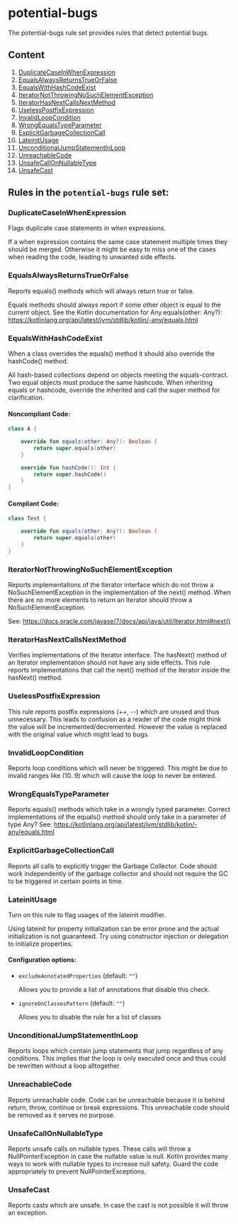 # potential-bugs

The potential-bugs rule set provides rules that detect potential bugs.

## Content

1. [DuplicateCaseInWhenExpression](#DuplicateCaseInWhenExpression)
2. [EqualsAlwaysReturnsTrueOrFalse](#EqualsAlwaysReturnsTrueOrFalse)
3. [EqualsWithHashCodeExist](#EqualsWithHashCodeExist)
4. [IteratorNotThrowingNoSuchElementException](#IteratorNotThrowingNoSuchElementException)
5. [IteratorHasNextCallsNextMethod](#IteratorHasNextCallsNextMethod)
6. [UselessPostfixExpression](#UselessPostfixExpression)
7. [InvalidLoopCondition](#InvalidLoopCondition)
8. [WrongEqualsTypeParameter](#WrongEqualsTypeParameter)
9. [ExplicitGarbageCollectionCall](#ExplicitGarbageCollectionCall)
10. [LateinitUsage](#LateinitUsage)
11. [UnconditionalJumpStatementInLoop](#UnconditionalJumpStatementInLoop)
12. [UnreachableCode](#UnreachableCode)
13. [UnsafeCallOnNullableType](#UnsafeCallOnNullableType)
14. [UnsafeCast](#UnsafeCast)
## Rules in the `potential-bugs` rule set:

### DuplicateCaseInWhenExpression

Flags duplicate case statements in when expressions.

If a when expression contains the same case statement multiple times they should be merged. Otherwise it might be
easy to miss one of the cases when reading the code, leading to unwanted side effects.

### EqualsAlwaysReturnsTrueOrFalse

Reports equals() methods which will always return true or false.

Equals methods should always report if some other object is equal to the current object.
See the Kotlin documentation for Any.equals(other: Any?):
https://kotlinlang.org/api/latest/jvm/stdlib/kotlin/-any/equals.html

### EqualsWithHashCodeExist

When a class overrides the equals() method it should also override the hashCode() method.

All hash-based collections depend on objects meeting the equals-contract. Two equal objects must produce the
same hashcode. When inheriting equals or hashcode, override the inherited and call the super method for
clarification.

#### Noncompliant Code:

```kotlin
class A {

    override fun equals(other: Any?): Boolean {
        return super.equals(other)
    }

    override fun hashCode(): Int {
        return super.hashCode()
    }
}
```

#### Compliant Code:

```kotlin
class Test {

    override fun equals(other: Any?): Boolean {
        return super.equals(other)
    }
}
```

### IteratorNotThrowingNoSuchElementException

Reports implementations of the Iterator interface which do not throw a NoSuchElementException in the
implementation of the next() method. When there are no more elements to return an Iterator should throw a
NoSuchElementException.

See: https://docs.oracle.com/javase/7/docs/api/java/util/Iterator.html#next()

### IteratorHasNextCallsNextMethod

Verifies implementations of the Iterator interface.
The hasNext() method of an Iterator implementation should not have any side effects.
This rule reports implementations that call the next() method of the Iterator inside the hasNext() method.

### UselessPostfixExpression

This rule reports postfix expressions (++, --) which are unused and thus unnecessary.
This leads to confusion as a reader of the code might think the value will be incremented/decremented.
However the value is replaced with the original value which might lead to bugs.

### InvalidLoopCondition

Reports loop conditions which will never be triggered.
This might be due to invalid ranges like (10..9) which will cause the loop to never be entered.

### WrongEqualsTypeParameter

Reports equals() methods which take in a wrongly typed parameter.
Correct implementations of the equals() method should only take in a parameter of type Any?
See: https://kotlinlang.org/api/latest/jvm/stdlib/kotlin/-any/equals.html

### ExplicitGarbageCollectionCall

Reports all calls to explicitly trigger the Garbage Collector.
Code should work independently of the garbage collector and should not require the GC to be triggered in certain
points in time.

### LateinitUsage

Turn on this rule to flag usages of the lateinit modifier.

Using lateinit for property initialization can be error prone and the actual initialization is not
guaranteed. Try using constructor injection or delegation to initialize properties.

#### Configuration options:

* `excludeAnnotatedProperties` (default: `""`)

   Allows you to provide a list of annotations that disable
this check.

* `ignoreOnClassesPattern` (default: `""`)

   Allows you to disable the rule for a list of classes

### UnconditionalJumpStatementInLoop

Reports loops which contain jump statements that jump regardless of any conditions.
This implies that the loop is only executed once and thus could be rewritten without a
loop alltogether.

### UnreachableCode

Reports unreachable code.
Code can be unreachable because it is behind return, throw, continue or break expressions.
This unreachable code should be removed as it serves no purpose.

### UnsafeCallOnNullableType

Reports unsafe calls on nullable types. These calls will throw a NullPointerException in case
the nullable value is null. Kotlin provides many ways to work with nullable types to increase
null safety. Guard the code appropriately to prevent NullPointerExceptions.

### UnsafeCast

Reports casts which are unsafe. In case the cast is not possible it will throw an exception.
